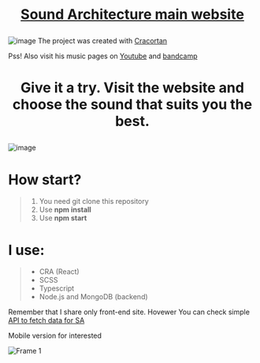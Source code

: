 # <p align="center">[Sound Architecture main website](https://soundarchitecture.netlify.app)</p>

![image](https://user-images.githubusercontent.com/77500425/150692923-2a84c687-2ad1-4f88-85bd-7613bc102fed.png)
The project was created with [Cracortan](https://github.com/Cracortan)

Pss! Also visit his music pages on [Youtube](https://www.youtube.com/channel/UCseRS2xV0cIl4Mm44b4rqvw) and [bandcamp](https://soundarchitecture.bandcamp.com)

# <p align="center">Give it a try. Visit the website and choose the sound that suits you the best.</p>
![image](https://user-images.githubusercontent.com/77500425/150693926-a29a9197-7a01-427e-9e8c-0b54cfdf850a.png)




# How start?

> 1. You need git clone this repository
> 2. Use **npm install**
> 3. Use **npm start**

# I use:

> - CRA (React)
> - SCSS
> - Typescript
> - Node.js and MongoDB (backend)


Remember that I share only front-end site.
Hovewer You can check simple [API to fetch data for SA](https://github.com/Piotrko64/API-for-SA)

Mobile version for interested

![Frame 1](https://user-images.githubusercontent.com/77500425/150696641-f88d83f0-8a63-4b7a-91f2-9c1ba632d615.png)


